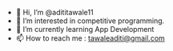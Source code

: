 - 👋 Hi, I’m @adititawale11
- 👀 I’m interested in competitive programming.
- 🌱 I’m currently learning App Development
- 📫 How to reach me : tawaleaditi@gmail.com

<!---
adititawale11/adititawale11 is a ✨ special ✨ repository because its `README.md` (this file) appears on your GitHub profile.
You can click the Preview link to take a look at your changes.
--->
